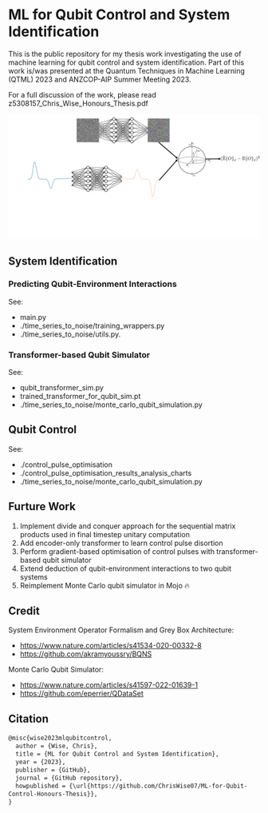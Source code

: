 # ML for Qubit Control and System Identification

This is the public repository for my thesis work investigating the use of machine learning for qubit control and system identification. Part of this work is/was presented at the Quantum Techniques in Machine Learning (QTML) 2023 and ANZCOP-AIP Summer Meeting 2023.

For a full discussion of the work, please read z5308157_Chris_Wise_Honours_Thesis.pdf

![diagram of transformer-based qubit simulator](./transformer_qubit_sim_diagram.png)

## System Identification

### Predicting Qubit-Environment Interactions

See:
- main.py
- ./time_series_to_noise/training_wrappers.py 
- ./time_series_to_noise/utils.py.

### Transformer-based Qubit Simulator

See: 
- qubit_transformer_sim.py
- trained_transformer_for_qubit_sim.pt  
- ./time_series_to_noise/monte_carlo_qubit_simulation.py

## Qubit Control

See:
- ./control_pulse_optimisation
- ./control_pulse_optimisation_results_analysis_charts 
- ./time_series_to_noise/monte_carlo_qubit_simulation.py

## Furture Work
1. Implement divide and conquer approach for the sequential matrix products used in final timestep unitary computation
2. Add encoder-only transformer to learn control pulse disortion
3. Perform gradient-based optimisation of control pulses with transformer-based qubit simulator
4. Extend deduction of qubit-environment interactions to two qubit systems
5. Reimplement Monte Carlo qubit simulator in Mojo 🔥

## Credit
System Environment Operator Formalism and Grey Box Architecture: 
- https://www.nature.com/articles/s41534-020-00332-8
- https://github.com/akramyoussry/BQNS

Monte Carlo Qubit Simulator:
- https://www.nature.com/articles/s41597-022-01639-1
- https://github.com/eperrier/QDataSet

## Citation
```
@misc{wise2023mlqubitcontrol,
  author = {Wise, Chris},
  title = {ML for Qubit Control and System Identification},
  year = {2023},
  publisher = {GitHub},
  journal = {GitHub repository},
  howpublished = {\url{https://github.com/ChrisWise07/ML-for-Qubit-Control-Honours-Thesis}},
}
```
